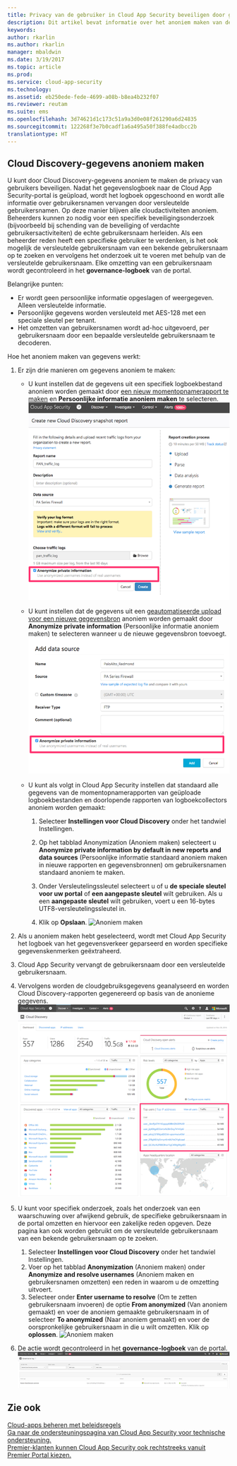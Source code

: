 ```yaml
---
title: Privacy van de gebruiker in Cloud App Security beveiligen door gegevens anoniem te maken | Microsoft Docs
description: Dit artikel bevat informatie over het anoniem maken van de gebruikersnamen in uw Cloud Discovery-gegevens.
keywords: 
author: rkarlin
ms.author: rkarlin
manager: mbaldwin
ms.date: 3/19/2017
ms.topic: article
ms.prod: 
ms.service: cloud-app-security
ms.technology: 
ms.assetid: eb250ede-fede-4699-a08b-b8ea4b232f07
ms.reviewer: reutam
ms.suite: ems
ms.openlocfilehash: 3d74621d1c173c51a9a3d0e08f261290a6d24835
ms.sourcegitcommit: 122268f3e7b0cadf1a6a495a50f388fe4adbcc2b
translationtype: HT
---
```

## <a name="cloud-discovery-data-anonymization"></a>Cloud Discovery-gegevens anoniem maken

U kunt door Cloud Discovery-gegevens anoniem te maken de privacy van gebruikers beveiligen. Nadat het gegevenslogboek naar de Cloud App Security-portal is geüpload, wordt het logboek opgeschoond en wordt alle informatie over gebruikersnamen vervangen door versleutelde gebruikersnamen. Op deze manier blijven alle cloudactiviteiten anoniem. Beheerders kunnen zo nodig voor een specifiek beveiligingsonderzoek (bijvoorbeeld bij schending van de beveiliging of verdachte gebruikersactiviteiten) de echte gebruikersnaam herleiden. Als een beheerder reden heeft een specifieke gebruiker te verdenken, is het ook mogelijk de versleutelde gebruikersnaam van een bekende gebruikersnaam op te zoeken en vervolgens het onderzoek uit te voeren met behulp van de versleutelde gebruikersnaam. Elke omzetting van een gebruikersnaam wordt gecontroleerd in het **governance-logboek** van de portal.

Belangrijke punten:
-    Er wordt geen persoonlijke informatie opgeslagen of weergegeven. Alleen versleutelde informatie.
-    Persoonlijke gegevens worden versleuteld met AES-128 met een speciale sleutel per tenant.
-    Het omzetten van gebruikersnamen wordt ad-hoc uitgevoerd, per gebruikersnaam door een bepaalde versleutelde gebruikersnaam te decoderen.


Hoe het anoniem maken van gegevens werkt:

1.  Er zijn drie manieren om gegevens anoniem te maken: 
    
    - U kunt instellen dat de gegevens uit een specifiek logboekbestand anoniem worden gemaakt door [een nieuw momentopnamerapport te maken](create-snapshot-cloud-discovery-reports.md) en **Persoonlijke informatie anoniem maken** te selecteren.
 ![Gegevens van momentopnamen anoniem maken](./media/anonymize-log.png)

    - U kunt instellen dat de gegevens uit een [geautomatiseerde upload voor een nieuwe gegevensbron](configure-automatic-log-upload-for-continuous-reports.md) anoniem worden gemaakt door **Anonymize private information** (Persoonlijke informatie anoniem maken) te selecteren wanneer u de nieuwe gegevensbron toevoegt.  
 ![Logboekgegevens anoniem maken](./media/anonymize-autolog.png)

    - U kunt als volgt in Cloud App Security instellen dat standaard alle gegevens van de momentopnamerapporten van geüploade logboekbestanden en doorlopende rapporten van logboekcollectors anoniem worden gemaakt:
     
        1. Selecteer **Instellingen voor Cloud Discovery** onder het tandwiel Instellingen.
     
        2. Op het tabblad Anonymization (Anoniem maken) selecteert u **Anonymize private information by default in new reports and data sources** (Persoonlijke informatie standaard anoniem maken in nieuwe rapporten en gegevensbronnen) om gebruikersnamen standaard anoniem te maken.

        3. Onder Versleutelingssleutel selecteert u of u **de speciale sleutel voor uw portal** of **een aangepaste sleutel** wilt gebruiken. Als u een **aangepaste sleutel** wilt gebruiken, voert u een 16-bytes UTF8-versleutelingssleutel in.
        4. Klik op **Opslaan**.
  ![Anoniem maken](./media/anonymizer1.png)
  

2.  Als u anoniem maken hebt geselecteerd, wordt met Cloud App Security het logboek van het gegevensverkeer geparseerd en worden specifieke gegevenskenmerken geëxtraheerd.
3.  Cloud App Security vervangt de gebruikersnaam door een versleutelde gebruikersnaam.
4.  Vervolgens worden de cloudgebruiksgegevens geanalyseerd en worden Cloud Discovery-rapporten gegenereerd op basis van de anonieme gegevens.
 ![Dashboard Anonymize Cloud Discovery (Cloud Discovery anoniem maken)](./media/anonymize-dashboard.png)
 

5.  U kunt voor specifiek onderzoek, zoals het onderzoek van een waarschuwing over afwijkend gebruik, de specifieke gebruikersnaam in de portal omzetten en hiervoor een zakelijke reden opgeven. Deze pagina kan ook worden gebruikt om de versleutelde gebruikersnaam van een bekende gebruikersnaam op te zoeken. 

    1. Selecteer **Instellingen voor Cloud Discovery** onder het tandwiel Instellingen.
    2. Voer op het tabblad **Anonymization** (Anoniem maken) onder **Anonymize and resolve usernames** (Anoniem maken en gebruikersnamen omzetten) een reden in waarom u de omzetting uitvoert.
    3. Selecteer onder **Enter username to resolve** (Om te zetten gebruikersnaam invoeren) de optie **From anonymized** (Van anoniem gemaakt) en voer de anoniem gemaakte gebruikersnaam in of selecteer **To anonymized** (Naar anoniem gemaakt) en voer de oorspronkelijke gebruikersnaam in die u wilt omzetten. Klik op **oplossen**. 
![Anoniem maken](./media/anonymizer.png)

6.  De actie wordt gecontroleerd in het **governance-logboek** van de portal. 
![Anoniem maken](./media/anonymize-gov-log.png)




  
      
## <a name="see-also"></a>Zie ook  
[Cloud-apps beheren met beleidsregels](control-cloud-apps-with-policies.md)   
[Ga naar de ondersteuningspagina van Cloud App Security voor technische ondersteuning.](http://support.microsoft.com/oas/default.aspx?prid=16031)   
[Premier-klanten kunnen Cloud App Security ook rechtstreeks vanuit Premier Portal kiezen.](https://premier.microsoft.com/)  
    
      
  
